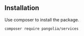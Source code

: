 ## Installation
Use composer to install the package.
````bash
composer require pangolia/services
````